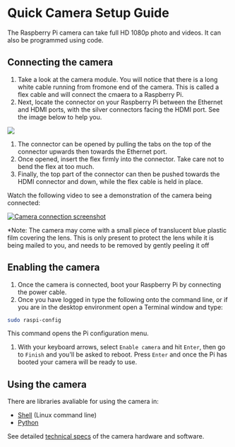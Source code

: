 # Quick Camera Setup Guide

The Raspberry Pi camera can take full HD 1080p photo and videos. It can also be programmed using code. 

## Connecting the camera

1. Take a look at the camera module. You will notice that there is a long white cable running from fromone end of the camera. This is called a flex cable and will connect the cmaera to a Raspberry Pi.
1. Next, locate the connector on your Raspberry Pi between the Ethernet and HDMI ports, with the silver connectors facing the HDMI port. See the image below to help you.

  ![](images/pi-camera-connector.png)

1. The connector can be opened by pulling the tabs on the top of the connector upwards then towards the Ethernet port. 
1. Once opened, insert the flex firmly into the connector. Take care not to bend the flex at too much. 
1. Finally, the top part of the connector can then be pushed towards the HDMI connector and down, while the flex cable is held in place.

Watch the following video to see a demonstration of the camera being connected:

[![Camera connection screenshot](http://img.youtube.com/vi/GImeVqHQzsE/0.jpg)](http://www.youtube.com/watch?v=GImeVqHQzsE)

*Note: The camera may come with a small piece of translucent blue plastic film covering the lens. This is only present to protect the lens while it is being mailed to you, and needs to be removed by gently peeling it off

## Enabling the camera

1. Once the camera is connected, boot your Raspberry Pi by connecting the power cable. 
1. Once you have logged in type the following onto the command line, or if you are in the desktop environment open a Terminal window and type:

  ```bash
  sudo raspi-config
  ```
  This command opens the Pi configuration menu.

1. With your keyboard arrows, select `Enable camera` and hit `Enter`, then go to `Finish` and you'll be asked to reboot. Press `Enter` and once the Pi has booted your camera will be ready to use.

## Using the camera

There are libraries avaliable for using the camera in:

- [Shell](http://www.raspberrypi.org/documentation/usage/camera/raspicam/README.md) (Linux command line)
- [Python](http://www.raspberrypi.org/documentation/usage/camera/python/README.md)

See detailed [technical specs](../../hardware/camera.md) of the camera hardware and software.
